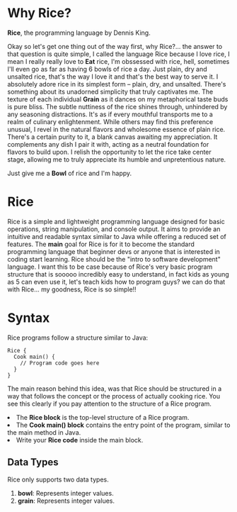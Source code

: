 # Why Rice?
**Rice**, the programming language by Dennis King.

Okay so let's get one thing out of the way first, why Rice?... the  answer to that question is quite simple, I called the language Rice because I love rice, I mean I really really love to **Eat** rice, I'm obssessed with rice, hell, sometimes I'll even go as far as having 6 bowls of rice a day. Just plain, dry and unsalted rice, that's the way I love it and that's the best way to serve it. I absolutely adore rice in its simplest form – plain, dry, and unsalted. There's something about its unadorned simplicity that truly captivates me. The texture of each individual **Grain** as it dances on my metaphorical taste buds is pure bliss. The subtle nuttiness of the rice shines through, unhindered by any seasoning distractions. It's as if every mouthful transports me to a realm of culinary enlightenment. While others may find this preference unusual, I revel in the natural flavors and wholesome essence of plain rice. There's a certain purity to it, a blank canvas awaiting my appreciation. It complements any dish I pair it with, acting as a neutral foundation for flavors to build upon. I relish the opportunity to let the rice take center stage, allowing me to truly appreciate its humble and unpretentious nature.

Just give me a **Bowl** of rice and I'm happy.

# Rice
Rice is a simple and lightweight programming language designed for basic operations, string manipulation, and console output. It aims to provide an intuitive and readable syntax similar to Java while offering a reduced set of features. The **main** goal for Rice is for it to become the standard programming language that beginner devs or anyone that is interested in coding start learning. Rice should be the "intro to software development" language. I want this to be case because of Rice's very basic program structure that is sooooo incredibly easy to understand, in fact kids as young as 5 can even use it, let's teach kids how to program guys? we can do that with Rice... my goodness, Rice is so simple!!

# Syntax
Rice programs follow a structure similar to Java:

````
Rice {
  Cook main() {
    // Program code goes here
  }
}
````
The main reason behind this idea, was that Rice should be structured in a way that follows the concept or the process of actually cooking rice. You see this clearly if you pay attention to the structure of a Rice program.

<li>The <b>Rice block</b> is the top-level structure of a Rice program.
<li>The <b>Cook main() block</b> contains the entry point of the program, similar to the main method in Java.
<li>Write your <b>Rice code</b> inside the main block.

## Data Types
Rice only supports two data types.

<ol>
<li><b>bowl</b>: Represents integer values.</li>
<li><b>grain</b>: Represents integer values.</li>
</ol>

